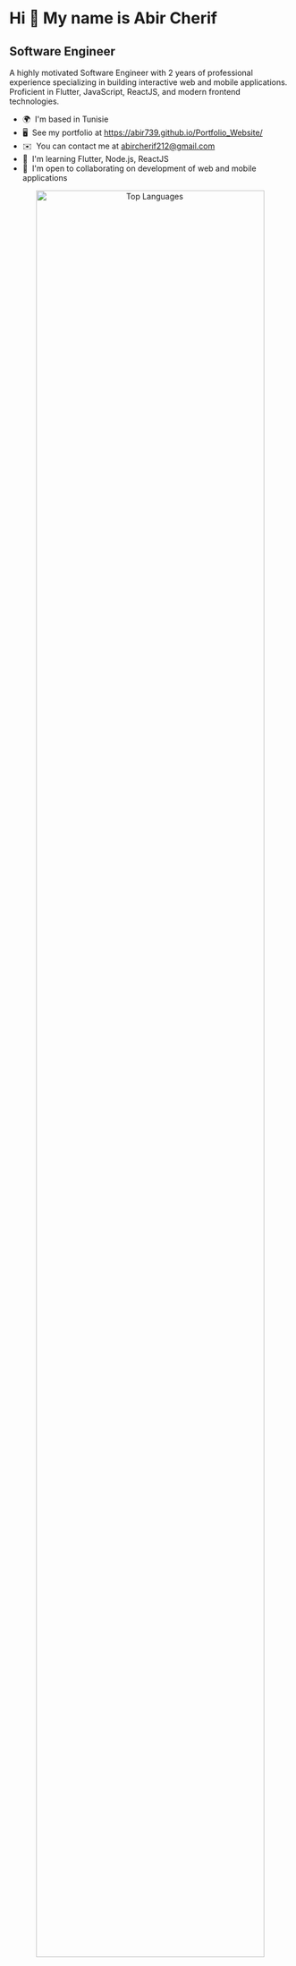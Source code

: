 Hi 👋 My name is Abir Cherif
============================

Software Engineer
-----------------

A highly motivated Software Engineer with 2 years of professional experience specializing in building interactive web and mobile applications. Proficient in Flutter, JavaScript, ReactJS, and modern frontend technologies.

* 🌍  I'm based in Tunisie
* 🖥️  See my portfolio at https://abir739.github.io/Portfolio_Website/
* ✉️  You can contact me at [abircherif212@gmail.com](mailto:abircherif212@gmail.com)
* 🧠  I'm learning Flutter,  Node.js, ReactJS
* 🤝  I'm open to collaborating on development of web and mobile applications


<div align="center">
  <img src="https://github-readme-stats-omega-sand-46.vercel.app/api/top-langs/?username=abir739&layout=compact" alt="Top Languages" style="width: 90%;" />
</div>
